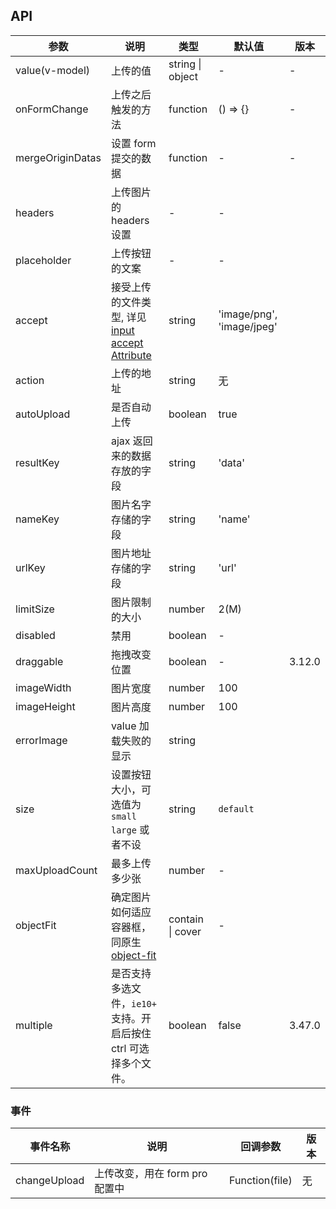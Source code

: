 ## API

| 参数 | 说明 | 类型 | 默认值 | 版本 |
| --- | --- | --- | --- | --- |
| value(v-model) | 上传的值 | string \| object | - | - |
| onFormChange | 上传之后触发的方法 | function | () => {} | - |
| mergeOriginDatas | 设置 form 提交的数据 | function | - | - |
| headers | 上传图片的 headers 设置 | - | - | |
| placeholder | 上传按钮的文案 | - | - | |
| accept | 接受上传的文件类型, 详见 [input accept Attribute](https://developer.mozilla.org/en-US/docs/Web/HTML/Element/input/file#accept) | string | 'image/png', 'image/jpeg' |  |
| action | 上传的地址 | string | 无 |  |
| autoUpload | 是否自动上传 | boolean | true |  |
| resultKey | ajax 返回来的数据存放的字段 | string | 'data' |  |
| nameKey | 图片名字存储的字段 | string | 'name' |  |
| urlKey | 图片地址存储的字段 | string | 'url' |  |
| limitSize | 图片限制的大小 | number | 2(M) |  |
| disabled | 禁用 | boolean | - |  |
| draggable | 拖拽改变位置 | boolean | - | 3.12.0 |
| imageWidth | 图片宽度 | number | 100 |  |
| imageHeight | 图片高度 | number | 100 |  |
| errorImage | value 加载失败的显示 | string |  |  |
| size | 设置按钮大小，可选值为 `small` `large` 或者不设 | string | `default` |  |
| maxUploadCount | 最多上传多少张 | number | - |  |
| objectFit | 确定图片如何适应容器框，同原生 [object-fit](https://developer.mozilla.org/en-US/docs/Web/CSS/object-fit) | contain \| cover | - |  |
| multiple | 是否支持多选文件，`ie10+` 支持。开启后按住 ctrl 可选择多个文件。 | boolean | false | 3.47.0 |
 
### 事件

| 事件名称 | 说明 | 回调参数 | 版本 |
| --- | --- | --- | --- |
| changeUpload | 上传改变，用在 form pro 配置中 | Function(file) | 无 |  |
